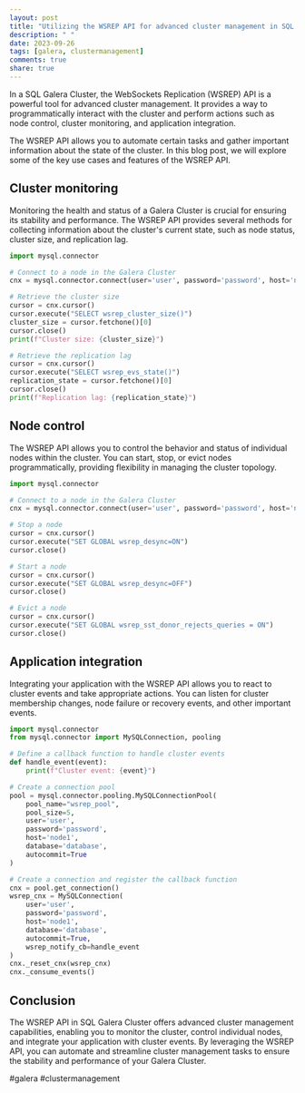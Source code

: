 ```yaml
---
layout: post
title: "Utilizing the WSREP API for advanced cluster management in SQL Galera Cluster"
description: " "
date: 2023-09-26
tags: [galera, clustermanagement]
comments: true
share: true
---
```


In a SQL Galera Cluster, the WebSockets Replication (WSREP) API is a powerful tool for advanced cluster management. It provides a way to programmatically interact with the cluster and perform actions such as node control, cluster monitoring, and application integration.

The WSREP API allows you to automate certain tasks and gather important information about the state of the cluster. In this blog post, we will explore some of the key use cases and features of the WSREP API.

## Cluster monitoring

Monitoring the health and status of a Galera Cluster is crucial for ensuring its stability and performance. The WSREP API provides several methods for collecting information about the cluster's current state, such as node status, cluster size, and replication lag.

```python
import mysql.connector

# Connect to a node in the Galera Cluster
cnx = mysql.connector.connect(user='user', password='password', host='node1')

# Retrieve the cluster size
cursor = cnx.cursor()
cursor.execute("SELECT wsrep_cluster_size()")
cluster_size = cursor.fetchone()[0]
cursor.close()
print(f"Cluster size: {cluster_size}")

# Retrieve the replication lag
cursor = cnx.cursor()
cursor.execute("SELECT wsrep_evs_state()")
replication_state = cursor.fetchone()[0]
cursor.close()
print(f"Replication lag: {replication_state}")
```

## Node control

The WSREP API allows you to control the behavior and status of individual nodes within the cluster. You can start, stop, or evict nodes programmatically, providing flexibility in managing the cluster topology.

```python
import mysql.connector

# Connect to a node in the Galera Cluster
cnx = mysql.connector.connect(user='user', password='password', host='node1')

# Stop a node
cursor = cnx.cursor()
cursor.execute("SET GLOBAL wsrep_desync=ON")
cursor.close()

# Start a node
cursor = cnx.cursor()
cursor.execute("SET GLOBAL wsrep_desync=OFF")
cursor.close()

# Evict a node
cursor = cnx.cursor()
cursor.execute("SET GLOBAL wsrep_sst_donor_rejects_queries = ON")
cursor.close()
```

## Application integration

Integrating your application with the WSREP API allows you to react to cluster events and take appropriate actions. You can listen for cluster membership changes, node failure or recovery events, and other important events.

```python
import mysql.connector
from mysql.connector import MySQLConnection, pooling

# Define a callback function to handle cluster events
def handle_event(event):
    print(f"Cluster event: {event}")

# Create a connection pool
pool = mysql.connector.pooling.MySQLConnectionPool(
    pool_name="wsrep_pool",
    pool_size=5,
    user='user',
    password='password',
    host='node1',
    database='database',
    autocommit=True
)

# Create a connection and register the callback function
cnx = pool.get_connection()
wsrep_cnx = MySQLConnection(
    user='user',
    password='password',
    host='node1',
    database='database',
    autocommit=True,
    wsrep_notify_cb=handle_event
)
cnx._reset_cnx(wsrep_cnx)
cnx._consume_events()
```

## Conclusion

The WSREP API in SQL Galera Cluster offers advanced cluster management capabilities, enabling you to monitor the cluster, control individual nodes, and integrate your application with cluster events. By leveraging the WSREP API, you can automate and streamline cluster management tasks to ensure the stability and performance of your Galera Cluster.

#galera #clustermanagement